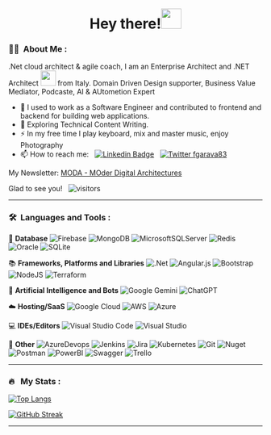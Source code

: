 <h1 align="center">Hey there!<img src="https://media.giphy.com/media/hvRJCLFzcasrR4ia7z/giphy.gif" width="40"></h1>

### :woman_technologist: &nbsp;About Me :
.Net cloud architect & agile coach, 
I am an Enterprise Architect and .NET Architect <img src="https://media.giphy.com/media/WUlplcMpOCEmTGBtBW/giphy.gif" width="30"> from Italy.
Domain Driven Design supporter, Business Value Mediator, Podcaste, AI & AUtometion Expert

- 🔭 I used to work as a Software Engineer and contributed to frontend and backend for building web applications.
- 🌱 Exploring Technical Content Writing.
- ⚡ In my free time I play keyboard, mix and master music, enjoy Photography
- 📫 How to reach me: &nbsp; [![Linkedin Badge](https://img.shields.io/badge/-fgaravaglia-blue?style=flat&logo=Linkedin&logoColor=white)](https://www.linkedin.com/in/francesco-garavaglia-3333653b/) 
&nbsp; [![Twitter fgarava83](https://img.shields.io/twitter/url?style=social&url=https%3A%2F%2Fshields.io)](https://img.shields.io/twitter/url?style=social&url=https%3A%2F%2Ftwitter.com%2Ffgarava83)

My Newsletter:  [MODA - MOder Digital Architectures](https://www.linkedin.com/newsletters/modern-digital-architectures-7036459282896150528/)

Glad to see you! &nbsp; ![visitors](https://visitor-badge.glitch.me/badge?page_id=fgaravaglia.fgaravaglia)

---

### 🛠 &nbsp;Languages and Tools :

💾 <b>Database</b>
![Firebase](https://img.shields.io/badge/Firebase-039BE5?style=for-the-badge&logo=Firebase&logoColor=white)
![MongoDB](https://img.shields.io/badge/MongoDB-%234ea94b.svg?style=for-the-badge&logo=mongodb&logoColor=white)
![MicrosoftSQLServer](https://img.shields.io/badge/Microsoft%20SQL%20Sever-CC2927?style=for-the-badge&logo=microsoft%20sql%20server&logoColor=white)
![Redis](https://img.shields.io/badge/redis-%23DD0031.svg?style=for-the-badge&logo=redis&logoColor=white)
![Oracle](https://img.shields.io/badge/Oracle-F80000?style=for-the-badge&logo=oracle&logoColor=white)
![SQLite](https://img.shields.io/badge/SQLite-07405E?style=for-the-badge&logo=sqlite&logoColor=white)

📚 <b>Frameworks, Platforms and Libraries</b>
![.Net](https://img.shields.io/badge/.NET-5C2D91?style=for-the-badge&logo=.net&logoColor=white)
![Angular.js](https://img.shields.io/badge/angular.js-%23E23237.svg?style=for-the-badge&logo=angularjs&logoColor=white)
![Bootstrap](https://img.shields.io/badge/bootstrap-%23563D7C.svg?style=for-the-badge&logo=bootstrap&logoColor=white)
![NodeJS](https://img.shields.io/badge/node.js-6DA55F?style=for-the-badge&logo=node.js&logoColor=white)
![Terraform](https://img.shields.io/badge/Terraform-7B42BC?style=for-the-badge&logo=terraform&logoColor=white)

🤖 <b>Artificial Intelligence and Bots</b>
![Google Gemini](https://img.shields.io/badge/google%20gemini-8E75B2?style=for-the-badge&logo=google%20gemini&logoColor=white)
![ChatGPT](https://img.shields.io/badge/chatGPT-74aa9c?style=for-the-badge&logo=openai&logoColor=white)

☁️ <b>Hosting/SaaS</b>
![Google Cloud](https://img.shields.io/badge/GoogleCloud-%234285F4.svg?style=for-the-badge&logo=google-cloud&logoColor=white)
![AWS](https://img.shields.io/badge/AWS-%23FF9900.svg?style=for-the-badge&logo=amazon-aws&logoColor=white)
![Azure](https://img.shields.io/badge/azure-%230072C6.svg?style=for-the-badge&logo=microsoftazure&logoColor=white)

💻 <b>IDEs/Editors</b>
![Visual Studio Code](https://img.shields.io/badge/Visual%20Studio%20Code-0078d7.svg?style=for-the-badge&logo=visual-studio-code&logoColor=white)
![Visual Studio](https://img.shields.io/badge/Visual%20Studio-5C2D91.svg?style=for-the-badge&logo=visual-studio&logoColor=white)

🥅 <b>Other</b>
![AzureDevops](https://img.shields.io/badge/Azure_DevOps-0078D7?style=for-the-badge&logo=azure-devops&logoColor=white)
![Jenkins](https://img.shields.io/badge/jenkins-%232C5263.svg?style=for-the-badge&logo=jenkins&logoColor=white)
![Jira](https://img.shields.io/badge/jira-%230A0FFF.svg?style=for-the-badge&logo=jira&logoColor=white)
![Kubernetes](https://img.shields.io/badge/kubernetes-%23326ce5.svg?style=for-the-badge&logo=kubernetes&logoColor=white)
![Git](https://img.shields.io/badge/git-%23F05033.svg?style=for-the-badge&logo=git&logoColor=white)
![Nuget](https://img.shields.io/badge/NuGet-004880?style=for-the-badge&logo=nuget&logoColor=white)
![Postman](https://img.shields.io/badge/Postman-FF6C37?style=for-the-badge&logo=postman&logoColor=white)
![PowerBI](https://img.shields.io/badge/PowerBI-F2C811?style=for-the-badge&logo=Power%20BI&logoColor=white)
![Swagger](https://img.shields.io/badge/-Swagger-%23Clojure?style=for-the-badge&logo=swagger&logoColor=white)
![Trello](https://img.shields.io/badge/Trello-%23026AA7.svg?style=for-the-badge&logo=Trello&logoColor=white)



---

### 🔥 &nbsp; My Stats :

[![Top Langs](https://github-readme-stats.vercel.app/api/top-langs/?username=fgaravaglia&hide=javascript,html)](https://github.com/anuraghazra/github-readme-stats)

[![GitHub Streak](https://github-readme-streak-stats.herokuapp.com?user=fgaravaglia&theme=highcontrast&hide_border=true&mode=weekly)](https://git.io/streak-stats)

---


